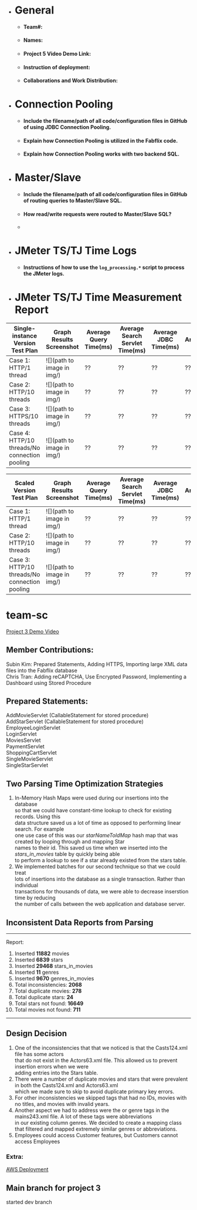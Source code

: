 - # General
    - #### Team#:
    
    - #### Names:
    
    - #### Project 5 Video Demo Link:

    - #### Instruction of deployment:

    - #### Collaborations and Work Distribution:


- # Connection Pooling
    - #### Include the filename/path of all code/configuration files in GitHub of using JDBC Connection Pooling.
    
    - #### Explain how Connection Pooling is utilized in the Fabflix code.
    
    - #### Explain how Connection Pooling works with two backend SQL.
    

- # Master/Slave
    - #### Include the filename/path of all code/configuration files in GitHub of routing queries to Master/Slave SQL.

    - #### How read/write requests were routed to Master/Slave SQL?
    - 
    

- # JMeter TS/TJ Time Logs
    - #### Instructions of how to use the `log_processing.*` script to process the JMeter logs.


- # JMeter TS/TJ Time Measurement Report

| **Single-instance Version Test Plan**          | **Graph Results Screenshot** | **Average Query Time(ms)** | **Average Search Servlet Time(ms)** | **Average JDBC Time(ms)** | **Analysis** |
|------------------------------------------------|------------------------------|----------------------------|-------------------------------------|---------------------------|--------------|
| Case 1: HTTP/1 thread                          | ![](path to image in img/)   | ??                         | ??                                  | ??                        | ??           |
| Case 2: HTTP/10 threads                        | ![](path to image in img/)   | ??                         | ??                                  | ??                        | ??           |
| Case 3: HTTPS/10 threads                       | ![](path to image in img/)   | ??                         | ??                                  | ??                        | ??           |
| Case 4: HTTP/10 threads/No connection pooling  | ![](path to image in img/)   | ??                         | ??                                  | ??                        | ??           |

| **Scaled Version Test Plan**                   | **Graph Results Screenshot** | **Average Query Time(ms)** | **Average Search Servlet Time(ms)** | **Average JDBC Time(ms)** | **Analysis** |
|------------------------------------------------|------------------------------|----------------------------|-------------------------------------|---------------------------|--------------|
| Case 1: HTTP/1 thread                          | ![](path to image in img/)   | ??                         | ??                                  | ??                        | ??           |
| Case 2: HTTP/10 threads                        | ![](path to image in img/)   | ??                         | ??                                  | ??                        | ??           |
| Case 3: HTTP/10 threads/No connection pooling  | ![](path to image in img/)   | ??                         | ??                                  | ??                        | ??           |


# team-sc
[Project 3 Demo Video](https://www.youtube.com/watch?v=RJ2cYUDdCDg)
## Member Contributions:
Subin Kim: Prepared Statements, Adding HTTPS, Importing large XML data files into the Fabflix database \
Chris Tran: Adding reCAPTCHA, Use Encrypted Password, Implementing a Dashboard using Stored Procedure 

## Prepared Statements:
AddMovieServlet (CallableStatement for stored procedure)<br>
AddStarServlet (CallableStatement for stored procedure)<br>
EmployeeLoginServlet<br>
LoginServlet<br>
MoviesServlet<br>
PaymentServlet<br>
ShoppingCartServlet<br>
SingleMovieServlet<br>
SingleStarServlet<br>

## Two Parsing Time Optimization Strategies
1. In-Memory Hash Maps were used during our insertions into the database<br>
so that we could have constant-time lookup to check for existing records. Using this<br>
data structure saved us a lot of time as opposed to performing linear search. For example<br>
one use case of this was our _starNameToIdMap_ hash map that was created by looping through and mapping Star<br>
names to their id. This saved us time when we inserted into the _stars_in_movies_ table by quickly being able<br>
to perform a lookup to see if a star already existed from the stars table.
2. We implemented batches for our second technique so that we could treat<br>
lots of insertions into the database as a single transaction. Rather than individual<br>
transactions for thousands of data, we were able to decrease inserstion time by reducing<br>
the number of calls between the web application and database server.

## Inconsistent Data Reports from Parsing
-------------------------------------------------------------------
Report:<br>
1. Inserted **11882** movies<br>
2. Inserted **6839** stars<br>
3. Inserted **29468** stars_in_movies<br>
4. Inserted **11** genres<br>
5. Inserted **9670** genres_in_movies<br>
6. Total inconsistencies: **2068**<br>
7. Total duplicate movies: **278**<br>
8. Total duplicate stars: **24**<br>
9. Total stars not found: **16649**<br>
10. Total movies not found: **711**<br>
-------------------------------------------------------------------
## Design Decision
1. One of the inconsistencies that that we noticed is that the Casts124.xml file has some actors<br>
that do not exist in the Actors63.xml file. This allowed us to prevent insertion errors when we were<br>
adding entries into the Stars table.
2. There were a number of duplicate movies and stars that were prevalent in both the Casts124.xml and Actors63.xml<br>
which we made sure to skip to avoid duplicate primary key errors.
3. For other inconsistencies we skipped tags that had no IDs, movies with no titles, and movies with invalid years.
4. Another aspect we had to address were the <cat> or genre tags in the mains243.xml file. A lot of these tags were abbreviations<br>
in our existing column genres. We decided to create a mapping class that filtered and mapped extremely similar genres or abbreviations.
5. Employees could access Customer features, but Customers cannot access Employees

### Extra:
[AWS Deployment](https://54.176.86.219:8443/cs122b-s24-team-sc/login-page.html)

## Main branch for project 3

started dev branch
